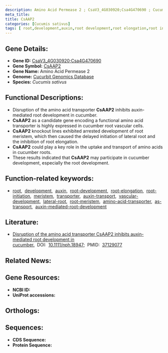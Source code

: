 ```yaml
---
description: Amino Acid Permease 2 ; CsaV3_4G030920;Csa4G470690 ; Cucumis sativus
meta_title:
title: CsAAP2
categories: [Cucumis sativus]
tags: [ root,development,auxin,root development,root elongation,root initiation,meristem,transporter,auxin transport,vascular development,lateral root,root meristem,amino acid transporter,as transport,auxin-mediated root development ]
---
```


## Gene Details:
- **Gene ID:** [CsaV3_4G030920;Csa4G470690]()
- **Gene Symbol:** <u>CsAAP2</u>
- **Gene Name:** Amino Acid Permease 2
- **Genome:** [Cucurbit Genomics Database](http://cucurbitgenomics.org/)
- **Species:** *Cucumis sativus*

## Functional Descriptions:
   - Disruption of the amino acid transporter **CsAAP2** inhibits auxin-mediated root development in cucumber.
   - **CsAAP2** as a candidate gene encoding a functional amino acid transporter is highly expressed in cucumber root vascular cells.
   - **CsAAP2** knockout lines exhibited arrested development of root meristem, which then caused the delayed initiation of lateral root and the inhibition of root elongation.
   - **CsAAP2** could play a key role in the uptake and transport of amino acids in cucumber roots.
   - These results indicated that **CsAAP2** may participate in cucumber development, especially the root development.

## Function-related keywords:
   - [root](/tags/root/),&nbsp;&nbsp;[development](/tags/development/),&nbsp;&nbsp;[auxin](/tags/auxin/),&nbsp;&nbsp;[root-development](/tags/root-development/),&nbsp;&nbsp;[root-elongation](/tags/root-elongation/),&nbsp;&nbsp;[root-initiation](/tags/root-initiation/),&nbsp;&nbsp;[meristem](/tags/meristem/),&nbsp;&nbsp;[transporter](/tags/transporter/),&nbsp;&nbsp;[auxin-transport](/tags/auxin-transport/),&nbsp;&nbsp;[vascular-development](/tags/vascular-development/),&nbsp;&nbsp;[lateral-root](/tags/lateral-root/),&nbsp;&nbsp;[root-meristem](/tags/root-meristem/),&nbsp;&nbsp;[amino-acid-transporter](/tags/amino-acid-transporter/),&nbsp;&nbsp;[as-transport](/tags/as-transport/),&nbsp;&nbsp;[auxin-mediated-root-development](/tags/auxin-mediated-root-development/)

## Literature:
   - [Disruption of the amino acid transporter CsAAP2 inhibits auxin-mediated root development in cucumber.](https://www.doi.org/10.1111/nph.18947)&nbsp;&nbsp;DOI:&nbsp;&nbsp;[10.1111/nph.18947](https://www.doi.org/10.1111/nph.18947);&nbsp;&nbsp;PMID:&nbsp;&nbsp;[37129077](https://pubmed.ncbi.nlm.nih.gov/37129077/)

## Related News:

## Gene Resources:
- **NCBI ID:**  [](https://www.ncbi.nlm.nih.gov/search/all/?term=)
- **UniProt accessions:**  [](https://www.uniprot.org/uniprotkb//entry)

## Orthologs:

## Sequences:
- **CDS Sequence:**
- **Protein Sequence:**
